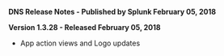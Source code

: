 **DNS Release Notes - Published by Splunk February 05, 2018**


**Version 1.3.28 - Released February 05, 2018**

* App action views and Logo updates
